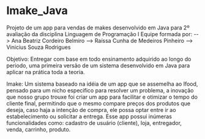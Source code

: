 # Imake_Java
Projeto de um app para vendas de makes desenvolvido em Java para 2º avaliação da disciplina Linguagem de Programação I
Equipe formada por:
--> Ana Beatriz Cordeiro Belmiro
--> Raíssa Cunha de Medeiros Pinheiro
--> Vinicius Souza Rodrigues

Objetivo: Entregar com base em todo ensinamento adquirido ao longo do periodo, uma primeira versão de um sistema desenvolvido em Java para aplicar na prática toda a teoria. 

Imake: Um sistema baseado na idéia de um app que se assemelha ao Ifood, pensado para um nicho especifico para resolver um problema, a inovação que nosso grupo trouxe foi criar um app
para facilitar e otimizar o tempo do cliente final, permitindo que o mesmo compare preços dos produtos que deseja, caso haja a intenção de compra, ele possa optar entre ir ao estabelecimento 
ou solicitar a entrega.
Esse app possui inúmeras funcionalidades como: cadastro de usuário (cliente), loja, entregador, venda, carrinho, produto.
